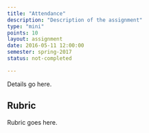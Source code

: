 ```yaml
---
title: "Attendance"
description: "Description of the assignment"
type: "mini"
points: 10
layout: assignment
date: 2016-05-11 12:00:00
semester: spring-2017
status: not-completed

---
```


Details go here.

## Rubric

Rubric goes here.
